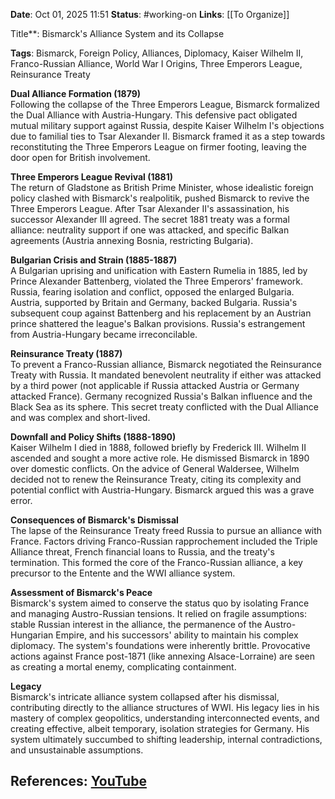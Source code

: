**Date**: Oct 01, 2025 11:51
**Status**: #working-on
**Links**: [[To Organize]] 

Title**: Bismarck's Alliance System and its Collapse

**Tags**: Bismarck, Foreign Policy, Alliances, Diplomacy, Kaiser Wilhelm II, Franco-Russian Alliance, World War I Origins, Three Emperors League, Reinsurance Treaty

**Dual Alliance Formation (1879)**  
Following the collapse of the Three Emperors League, Bismarck formalized the Dual Alliance with Austria-Hungary. This defensive pact obligated mutual military support against Russia, despite Kaiser Wilhelm I's objections due to familial ties to Tsar Alexander II. Bismarck framed it as a step towards reconstituting the Three Emperors League on firmer footing, leaving the door open for British involvement.

**Three Emperors League Revival (1881)**  
The return of Gladstone as British Prime Minister, whose idealistic foreign policy clashed with Bismarck's realpolitik, pushed Bismarck to revive the Three Emperors League. After Tsar Alexander II's assassination, his successor Alexander III agreed. The secret 1881 treaty was a formal alliance: neutrality support if one was attacked, and specific Balkan agreements (Austria annexing Bosnia, restricting Bulgaria).

**Bulgarian Crisis and Strain (1885-1887)**  
A Bulgarian uprising and unification with Eastern Rumelia in 1885, led by Prince Alexander Battenberg, violated the Three Emperors' framework. Russia, fearing isolation and conflict, opposed the enlarged Bulgaria. Austria, supported by Britain and Germany, backed Bulgaria. Russia's subsequent coup against Battenberg and his replacement by an Austrian prince shattered the league's Balkan provisions. Russia's estrangement from Austria-Hungary became irreconcilable.

**Reinsurance Treaty (1887)**  
To prevent a Franco-Russian alliance, Bismarck negotiated the Reinsurance Treaty with Russia. It mandated benevolent neutrality if either was attacked by a third power (not applicable if Russia attacked Austria or Germany attacked France). Germany recognized Russia's Balkan influence and the Black Sea as its sphere. This secret treaty conflicted with the Dual Alliance and was complex and short-lived.

**Downfall and Policy Shifts (1888-1890)**  
Kaiser Wilhelm I died in 1888, followed briefly by Frederick III. Wilhelm II ascended and sought a more active role. He dismissed Bismarck in 1890 over domestic conflicts. On the advice of General Waldersee, Wilhelm decided not to renew the Reinsurance Treaty, citing its complexity and potential conflict with Austria-Hungary. Bismarck argued this was a grave error.

**Consequences of Bismarck's Dismissal**  
The lapse of the Reinsurance Treaty freed Russia to pursue an alliance with France. Factors driving Franco-Russian rapprochement included the Triple Alliance threat, French financial loans to Russia, and the treaty's termination. This formed the core of the Franco-Russian alliance, a key precursor to the Entente and the WWI alliance system.

**Assessment of Bismarck's Peace**  
Bismarck's system aimed to conserve the status quo by isolating France and managing Austro-Russian tensions. It relied on fragile assumptions: stable Russian interest in the alliance, the permanence of the Austro-Hungarian Empire, and his successors' ability to maintain his complex diplomacy. The system's foundations were inherently brittle. Provocative actions against France post-1871 (like annexing Alsace-Lorraine) are seen as creating a mortal enemy, complicating containment.

**Legacy**  
Bismarck's intricate alliance system collapsed after his dismissal, contributing directly to the alliance structures of WWI. His legacy lies in his mastery of complex geopolitics, understanding interconnected events, and creating effective, albeit temporary, isolation strategies for Germany. His system ultimately succumbed to shifting leadership, internal contradictions, and unsustainable assumptions.

## References: [YouTube](https://www.youtube.com/watch?v=OXeSNJr7aq0)
